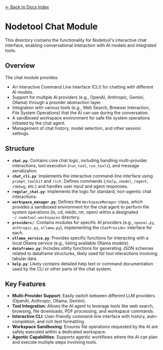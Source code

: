 [← Back to Docs Index](../../../docs/index.md)

# Nodetool Chat Module

This directory contains the functionality for Nodetool's interactive chat interface, enabling conversational interaction
with AI models and integrated tools.

## Overview

The chat module provides:

- An interactive Command Line Interface (CLI) for chatting with different AI models.
- Support for multiple AI providers (e.g., OpenAI, Anthropic, Gemini, Ollama) through a provider abstraction layer.
- Integration with various tools (e.g., Web Search, Browser Interaction, File System Operations) that the AI can use
  during the conversation.
- A sandboxed workspace environment for safe file system operations initiated by the chat agent.
- Management of chat history, model selection, and other session settings.

## Structure

- **`chat.py`**: Contains core chat logic, including handling multi-provider interactions, tool execution (`run_tool`,
  `run_tools`), and message serialization.
- **`chat_cli.py`**: Implements the interactive command-line interface using `prompt_toolkit` and `rich`. Defines
  commands (`/help`, `/model`, `/agent`, `/debug`, etc.) and handles user input and agent responses.
- **`regular_chat.py`**: Implements the logic for standard, non-agentic chat interactions.
- **`workspace_manager.py`**: Defines the `WorkspaceManager` class, which provides a sandboxed environment for the chat
  agent to perform file system operations (ls, cd, mkdir, rm, open) within a designated `~/.nodetool-workspaces`
  directory.
- **`providers/`**: Contains modules for specific AI providers (e.g., `openai.py`, `anthropic.py`, `ollama.py`),
  implementing the `ChatProvider` interface for each.
- **`ollama_service.py`**: Provides specific functions for interacting with a local Ollama service (e.g., listing
  available Ollama models).
- **`dataframes.py`**: Includes utility functions for generating JSON schemas related to dataframe structures, likely
  used for tool interactions involving tabular data.
- **`help.py`**: Likely contains detailed help text or command documentation used by the CLI or other parts of the chat
  system.

## Key Features

- **Multi-Provider Support**: Easily switch between different LLM providers (OpenAI, Anthropic, Ollama, Gemini).
- **Tool Integration**: Allows the AI agent to leverage tools like web search, browsing, file downloads, PDF processing,
  and workspace commands.
- **Interactive CLI**: User-friendly command-line interface with history, auto-completion, and rich text formatting.
- **Workspace Sandboxing**: Ensures file operations requested by the AI are safely executed within a dedicated
  workspace.
- **Agentic Capabilities**: Supports agentic workflows where the AI can plan and execute multiple steps involving tools.
